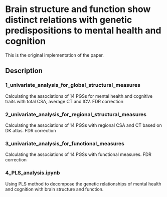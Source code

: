 # Brain structure and function show distinct relations with genetic predispositions to mental health and cognition 

This is the original implementation of the paper.

## Description

### 1_univariate_analysis_for_global_structural_measures

Calculating the associations of 14 PGSs for mental health and cognitive traits with total CSA, average CT and ICV.
FDR correction

### 2_univariate_analysis_for_regional_structural_measures

Calculating the associations of 14 PGSs with regional CSA and CT based on DK atlas.
FDR correction

### 3_univariate_analysis_for_functional_measures

Calculating the associations of 14 PGSs with functional measures.
FDR correction

### 4_PLS_analysis.ipynb

Using PLS method to decompose the genetic relationships of mental health and cognition with brain structure and function.


